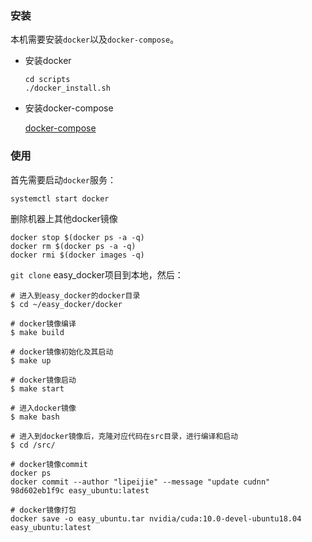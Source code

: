 

### 安装

本机需要安装`docker`以及`docker-compose`。
* 安装docker

    ```
    cd scripts
    ./docker_install.sh
    ```

* 安装docker-compose
    
    [docker-compose](./ubuntu18.04安装docker-compose.md)

### 使用

首先需要启动`docker`服务：
```shell
systemctl start docker
```

 删除机器上其他docker镜像

```
docker stop $(docker ps -a -q)
docker rm $(docker ps -a -q)
docker rmi $(docker images -q)
```

`git clone` easy_docker项目到本地，然后：
```shell
# 进入到easy_docker的docker目录
$ cd ~/easy_docker/docker

# docker镜像编译
$ make build

# docker镜像初始化及其启动
$ make up

# docker镜像启动
$ make start

# 进入docker镜像
$ make bash

# 进入到docker镜像后，克隆对应代码在src目录，进行编译和启动
$ cd /src/

# docker镜像commit
docker ps
docker commit --author "lipeijie" --message "update cudnn" 98d602eb1f9c easy_ubuntu:latest

# docker镜像打包
docker save -o easy_ubuntu.tar nvidia/cuda:10.0-devel-ubuntu18.04 easy_ubuntu:latest
``` 